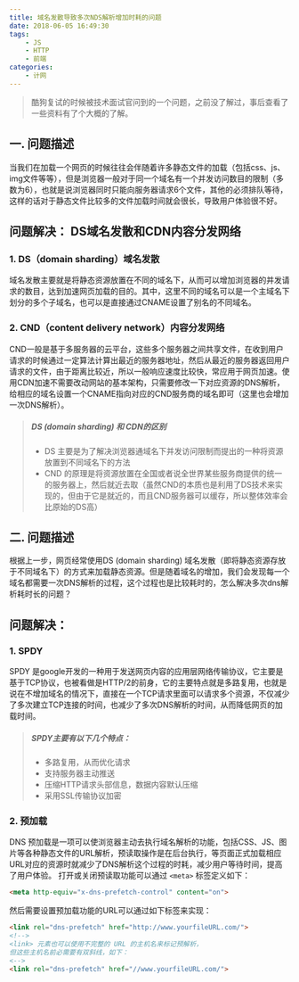 ```yaml
---
title: 域名发散导致多次NDS解析增加时耗的问题
date: 2018-06-05 16:49:30
tags:
    - JS
    - HTTP
    - 前端
categories:
    - 计网
---
```


<blockquote class="blockquote-center">酷狗复试的时候被技术面试官问到的一个问题，之前没了解过，事后查看了一些资料有了个大概的了解。</blockquote>

<!--more-->
## 一. 问题描述
当我们在加载一个网页的时候往往会伴随着许多静态文件的加载（包括css、js、img文件等等），但是浏览器一般对于同一个域名有一个并发访问数目的限制（多数为6），也就是说浏览器同时只能向服务器请求6个文件，其他的必须排队等待，这样的话对于静态文件比较多的文件加载时间就会很长，导致用户体验很不好。

## 问题解决： DS域名发散和CDN内容分发网络
### 1. DS（domain sharding）域名发散
域名发散主要就是将静态资源放置在不同的域名下，从而可以增加浏览器的并发请求的数目，达到加速网页加载的目的。其中，这里不同的域名可以是一个主域名下划分的多个子域名，也可以是直接通过CNAME设置了别名的不同域名。

### 2. CND（content delivery network）内容分发网络
CND一般是基于多服务器的云平台，这些多个服务器之间共享文件，在收到用户请求的时候通过一定算法计算出最近的服务器地址，然后从最近的服务器返回用户请求的文件，由于距离比较近，所以一般响应速度比较快，常应用于网页加速。使用CDN加速不需要改动网站的基本架构，只需要修改一下对应资源的DNS解析，给相应的域名设置一个CNAME指向对应的CND服务商的域名即可（这里也会增加一次DNS解析）。

> ##### DS (domain sharding) 和 CDN的区别
> * DS 主要是为了解决浏览器通域名下并发访问限制而提出的一种将资源放置到不同域名下的方法
> * CND 的原理是将资源放置在全国或者说全世界某些服务商提供的统一的服务器上，然后就近去取（虽然CND的本质也是利用了DS技术来实现的，但由于它是就近的，而且CND服务器可以缓存，所以整体效率会比原始的DS高）

## 二. 问题描述
根据上一步，网页经常使用DS (domain sharding) 域名发散（即将静态资源存放于不同域名下）的方式来加载静态资源。但是随着域名的增加，我们会发现每一个域名都需要一次DNS解析的过程，这个过程也是比较耗时的，怎么解决多次dns解析耗时长的问题？

## 问题解决： 
### 1. SPDY
SPDY 是google开发的一种用于发送网页内容的应用层网络传输协议，它主要是基于TCP协议，也被看做是HTTP/2的前身，它的主要特点就是多路复用，也就是说在不增加域名的情况下，直接在一个TCP请求里面可以请求多个资源，不仅减少了多次建立TCP连接的时间，也减少了多次DNS解析的时间，从而降低网页的加载时间。
> ##### SPDY主要有以下几个特点：
> * 多路复用，从而优化请求
> * 支持服务器主动推送
> * 压缩HTTP请求头部信息，数据内容默认压缩
> * 采用SSL传输协议加密

### 2. 预加载
DNS 预加载是一项可以使浏览器主动去执行域名解析的功能，包括CSS、JS、图片等各种静态文件的URL解析，预读取操作是在后台执行，等页面正式加载相应URL对应的资源时就减少了DNS解析这个过程的时耗，减少用户等待时间，提高了用户体验。
打开或关闭预读取功能可以通过 `<meta>` 标签定义如下：
```html
<meta http-equiv="x-dns-prefetch-control" content="on">
```
然后需要设置预加载功能的URL可以通过如下标签来实现：
```html
<link rel="dns-prefetch" href="http://www.yourfileURL.com/">
<!-->
<link> 元素也可以使用不完整的 URL 的主机名来标记预解析，
但这些主机名前必需要有双斜线，如下：
<-->
<link rel="dns-prefetch" href="//www.yourfileURL.com/">
```